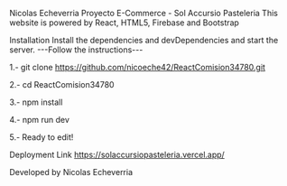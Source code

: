 Nicolas Echeverria
Proyecto E-Commerce - Sol Accursio Pasteleria
This website is powered by React, HTML5, Firebase and Bootstrap

Installation
Install the dependencies and devDependencies and start the server. ---Follow the instructions---

1.- git clone https://github.com/nicoeche42/ReactComision34780.git

2.- cd ReactComision34780

3.- npm install 

4.- npm run dev 

5.- Ready to edit!

Deployment Link
https://solaccursiopasteleria.vercel.app/

Developed by Nicolas Echeverria